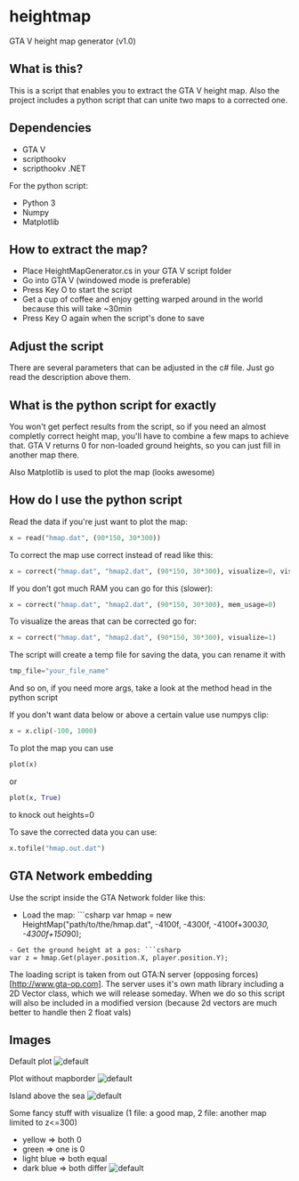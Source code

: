 # heightmap
GTA V height map generator (v1.0)

## What is this?
This is a script that enables you to extract the GTA V height map.
Also the project includes a python script that can unite two maps to a corrected one.

## Dependencies

- GTA V
- scripthookv
- scripthookv .NET

For the python script:

- Python 3
- Numpy
- Matplotlib

## How to extract the map?

- Place HeightMapGenerator.cs in your GTA V script folder
- Go into GTA V (windowed mode is preferable)
- Press Key O to start the script
- Get a cup of coffee and enjoy getting warped around in the world because this will take ~30min
- Press Key O again when the script's done to save

## Adjust the script

There are several parameters that can be adjusted in the c# file.
Just go read the description above them.

## What is the python script for exactly

You won't get perfect results from the script, so if you need an almost completly correct height map,
you'll have to combine a few maps to achieve that.
GTA V returns 0 for non-loaded ground heights, so you can just fill in another map there.

Also Matplotlib is used to plot the map (looks awesome)

## How do I use the python script

Read the data if you're just want to plot the map:
```python
x = read("hmap.dat", (90*150, 30*300))
```

To correct the map use correct instead of read like this:
```python
x = correct("hmap.dat", "hmap2.dat", (90*150, 30*300), visualize=0, visualize_report=0, mem_usage=1)
```

If you don't got much RAM you can go for this (slower):
```python
x = correct("hmap.dat", "hmap2.dat", (90*150, 30*300), mem_usage=0)
```

To visualize the areas that can be corrected go for:
```python
x = correct("hmap.dat", "hmap2.dat", (90*150, 30*300), visualize=1)
```

The script will create a temp file for saving the data, you can rename it with
```python
tmp_file="your_file_name"
```

And so on, if you need more args, take a look at the method head in the python script


If you don't want data below or above a certain value use numpys clip:
```python
x = x.clip(-100, 1000)
```

To plot the map you can use
```python
plot(x)
```
or
```python
plot(x, True)
```
to knock out heights=0

To save the corrected data you can use:
```python
x.tofile("hmap.out.dat")
```

## GTA Network embedding

Use the script inside the GTA Network folder like this:

- Load the map: ```csharp
var hmap = new HeightMap("path/to/the/hmap.dat", -4100f, -4300f, -4100f+300*30, -4300f+150*90);
```
- Get the ground height at a pos: ```csharp
var z = hmap.Get(player.position.X, player.position.Y);
```

The loading script is taken from out GTA:N server (opposing forces)[http://www.gta-op.com].
The server uses it's own math library including a 2D Vector class, which we will release someday.
When we do so this script will also be included in a modified version (because 2d vectors are much better to handle then 2 float vals)

## Images

Default plot
![default](http://www.gta-op.com/hmap/default.jpg)

Plot without mapborder
![default](http://www.gta-op.com/hmap/island.jpg)

Island above the sea
![default](http://www.gta-op.com/hmap/above_sea.jpg)

Some fancy stuff with visualize (1 file: a good map, 2 file: another map limited to z<=300)
- yellow => both 0
- green => one is 0
- light blue => both equal
- dark blue => both differ
![default](http://www.gta-op.com/hmap/valid.png)
